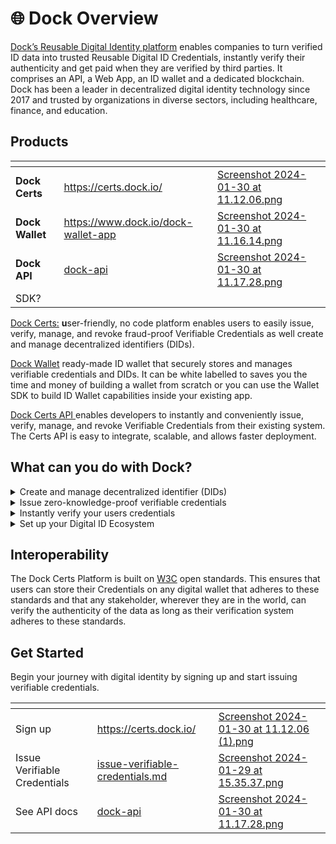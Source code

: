 # 🌐 Dock Overview

[Dock’s Reusable Digital Identity platform](https://www.dock.io/) enables companies to turn verified ID data into trusted Reusable Digital ID Credentials, instantly verify their authenticity and get paid when they are verified by third parties. It comprises an API, a Web App, an ID wallet and a dedicated blockchain. Dock has been a leader in decentralized digital identity technology since 2017 and trusted by organizations in diverse sectors, including healthcare, finance, and education.

## Products

<table data-view="cards"><thead><tr><th></th><th data-hidden data-card-target data-type="content-ref"></th><th data-hidden data-card-cover data-type="files"></th></tr></thead><tbody><tr><td><strong>Dock</strong> <strong>Certs</strong></td><td><a href="https://certs.dock.io/">https://certs.dock.io/</a></td><td><a href=".gitbook/assets/Screenshot 2024-01-30 at 11.12.06.png">Screenshot 2024-01-30 at 11.12.06.png</a></td></tr><tr><td><strong>Dock Wallet</strong></td><td><a href="https://www.dock.io/dock-wallet-app">https://www.dock.io/dock-wallet-app</a></td><td><a href=".gitbook/assets/Screenshot 2024-01-30 at 11.16.14.png">Screenshot 2024-01-30 at 11.16.14.png</a></td></tr><tr><td><strong>Dock API</strong></td><td><a href="developer-documentation/dock-api/">dock-api</a></td><td><a href=".gitbook/assets/Screenshot 2024-01-30 at 11.17.28.png">Screenshot 2024-01-30 at 11.17.28.png</a></td></tr><tr><td>SDK?</td><td></td><td></td></tr></tbody></table>

[​Dock Certs:](https://certs.dock.io/) **u**ser-friendly, no code platform​  enables users to easily issue, verify, manage, and revoke fraud-proof Verifiable Credentials as well create and manage decentralized identifiers (DIDs).

​[Dock Wallet](https://www.dock.io/dock-wallet-app) ready-made ID wallet that securely stores and manages verifiable credentials and DIDs. It can be white labelled to saves you the time and money of building a wallet from scratch or you can use the Wallet SDK to build ID Wallet capabilities inside your existing app.

[Dock ​Certs API ](developer-documentation/dock-api/)enables developers to instantly and conveniently issue, verify, manage, and revoke Verifiable Credentials from their existing system. The Certs API is easy to integrate, scalable, and allows faster deployment.

## **What can you do with Dock?**

<details>

<summary>Create and manage decentralized identifier (DIDs)</summary>

Create DIDs on the Dock or Polygon Blockchain using `did:dock` or `did:polygonid` methods or a non-registry based DID using the `did:key` method.

</details>

<details>

<summary>Issue zero-knowledge-proof verifiable credentials</summary>

Issue credentials that are reusable, verifiable and secure against fraud. Protect your users privacy and improve your data minimization practices by issuing zero-knowledge-proof credentials.

</details>

<details>

<summary>Instantly verify your users credentials</summary>

Streamline your verification process, reduce data verification costs, eliminate manual checks, and accelerate user onboarding experience.

</details>

<details>

<summary>Set up your Digital ID Ecosystem</summary>

Create a network of trusted digital identity issuers and verifiers through a user-friendly dashboard. Empower your trusted ecosystem with seamless interoperability and enhanced data security.

</details>

## Interoperability&#x20;

The Dock Certs Platform is built on [W3C](https://www.w3.org/TR/vc-data-model/) open standards. This ensures that users can store their Credentials on any digital wallet that adheres to these standards and that any stakeholder, wherever they are in the world, can verify the authenticity of the data as long as their verification system adheres to these standards.

## Get Started

Begin your journey with digital identity by signing up and start issuing verifiable credentials.

<table data-view="cards"><thead><tr><th></th><th data-hidden data-card-target data-type="content-ref"></th><th data-hidden data-card-cover data-type="files"></th></tr></thead><tbody><tr><td>Sign up </td><td><a href="https://certs.dock.io/">https://certs.dock.io/</a></td><td><a href=".gitbook/assets/Screenshot 2024-01-30 at 11.12.06 (1).png">Screenshot 2024-01-30 at 11.12.06 (1).png</a></td></tr><tr><td>Issue Verifiable Credentials</td><td><a href="dock-certs/issue-verifiable-credentials.md">issue-verifiable-credentials.md</a></td><td><a href=".gitbook/assets/Screenshot 2024-01-29 at 15.35.37.png">Screenshot 2024-01-29 at 15.35.37.png</a></td></tr><tr><td>See API docs</td><td><a href="developer-documentation/dock-api/">dock-api</a></td><td><a href=".gitbook/assets/Screenshot 2024-01-30 at 11.17.28.png">Screenshot 2024-01-30 at 11.17.28.png</a></td></tr></tbody></table>



